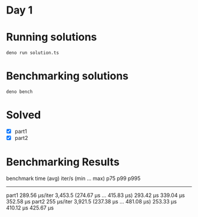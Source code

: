 # Day 1

# Running solutions
`deno run solution.ts`

# Benchmarking solutions
`deno bench`

# Solved
- [x] part1
- [x] part2

# Benchmarking Results
benchmark      time (avg)        iter/s             (min … max)       p75       p99      p995
--------------------------------------------------------------- -----------------------------
part1         289.56 µs/iter       3,453.5 (274.67 µs … 415.83 µs) 293.42 µs 339.04 µs 352.58 µs
part2            255 µs/iter       3,921.5 (237.38 µs … 481.08 µs) 253.33 µs 410.12 µs 425.67 µs

